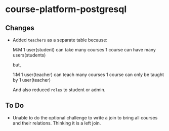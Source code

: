 # course-platform-postgresql

## Changes

- Added `teachers` as a separate table because:

  M:M
  1 user(student) can take many courses
  1 course can have many users(students)
  
  but, 
  
  1:M
  1 user(teacher) can teach many courses
  1 course can only be taught by 1 user(teacher)

  And also reduced `roles` to student or admin.

## To Do

- Unable to do the optional challenge to write a join to bring all courses and their relations. Thinking it is a left join.
  
